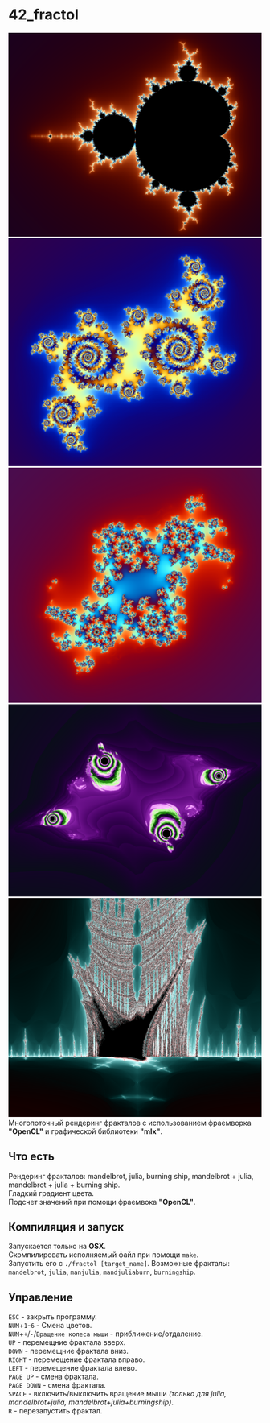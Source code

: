# 42_fractol

![Image alt](https://github.com/GodFlight/42_fractol/raw/master/image/Mandelbrot.png)
![Image alt](https://github.com/GodFlight/42_fractol/raw/master/image/Julia.png)
![Image alt](https://github.com/GodFlight/42_fractol/raw/master/image/Mandelbrot%2BJulia.png)
![Image alt](https://github.com/GodFlight/42_fractol/raw/master/image/Mandl%2BJulia%2BBurningship.png)
![Image alt](https://github.com/GodFlight/42_fractol/raw/master/image/Burningship.png)
Многопоточный рендеринг фракталов с использованием фраемворка **"OpenCL"** и графической библиотеки **"mlx"**.

## Что есть
Рендеринг фракталов: mandelbrot, julia, burning ship, mandelbrot + julia, mandelbrot + julia + burning ship.  
Гладкий градиент цвета.  
Подсчет значений при помощи фраемвока **"OpenCL"**.  

## Компиляция и запуск
Запускается только на **OSX**.  
Скомпилировать исполняемый файл при помощи `make`.  
Запустить его с `./fractol [target_name]`. Возможные фракталы: `mandelbrot`, `julia`, `manjulia`, `mandjuliaburn`, `burningship`.  

## Управление
`ESC` - закрыть программу.  
`NUM`+`1`-`6` - Смена цветов.  
`NUM`+`+`/`-`/`Вращение колеса мыши` - приближение/отдаление.  
`UP` - перемещние фрактала вверх.  
`DOWN` - перемещние фрактала вниз.  
`RIGHT` - перемещение фрактала вправо.  
`LEFT` - перемещение фрактала влево.  
`PAGE UP` - смена фрактала.  
`PAGE DOWN` - смена фрактала.  
`SPACE` - включить/выключить вращение мыши *(только для julia, mandelbrot+julia, mandelbrot+julia+burningship)*.  
`R` - перезапустить фрактал.
